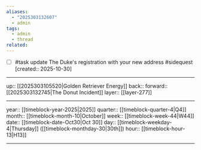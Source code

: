 ```yaml
---
aliases:
  - "2025303132607"
  - admin
tags:
  - admin
  - thread
related:
---
```


- [ ] #task update The Duke's registration with your new address #sidequest  [created:: 2025-10-30]

***

up:: [[2025303105520|Golden Retriever Energy]]
back:: 
forward:: [[2025303132745|The Donut Incident]]
layer:: [[layer-277]]

***

year:: [[timeblock-year-2025|2025]]
quarter:: [[timeblock-quarter-4|Q4]]
month:: [[timeblock-month-10|October]]
week:: [[timeblock-week-44|W44]]
date:: [[timeblock-date-Oct30|Oct 30]]
day:: [[timeblock-weekday-4|Thursday]] ([[timeblock-monthday-30|30th]])
hour:: [[timeblock-hour-13|H13]]

***
